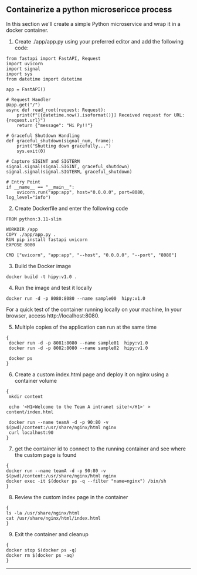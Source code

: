 
## Containerize a python microsericce process

In this section we'll create a simple Python microservice and wrap it in a docker container.


1. Create ./app/app.py using your preferred editor and add the following code:
```
from fastapi import FastAPI, Request
import uvicorn
import signal
import sys
from datetime import datetime

app = FastAPI()

# Request Handler
@app.get("/")
async def read_root(request: Request):
    print(f"[{datetime.now().isoformat()}] Received request for URL: {request.url}")
    return {"message": "Hi Py!!"}

# Graceful Shutdown Handling
def graceful_shutdown(signal_num, frame):
    print("Shutting down gracefully...")
    sys.exit(0)

# Capture SIGINT and SIGTERM
signal.signal(signal.SIGINT, graceful_shutdown)
signal.signal(signal.SIGTERM, graceful_shutdown)

# Entry Point
if __name__ == "__main__":
    uvicorn.run("app:app", host="0.0.0.0", port=8080, log_level="info")
```

2. Create Dockerfile and enter the following code

```
FROM python:3.11-slim

WORKDIR /app
COPY ./app/app.py .
RUN pip install fastapi uvicorn
EXPOSE 8080

CMD ["uvicorn", "app:app", "--host", "0.0.0.0", "--port", "8080"]
```

3. Build the Docker image
```
docker build -t hipy:v1.0 .
```

4. Run the image and test it locally

```
docker run -d -p 8080:8080 --name sample00  hipy:v1.0
```

  For a quick test of the container running locally on your machine, In your browser, access http://localhost:8080.  

5. Multiple copies of the application can run at the same time

```
{
 docker run -d -p 8081:8080 --name sample01  hipy:v1.0
 docker run -d -p 8082:8080 --name sample02  hipy:v1.0

 docker ps
}
```


6. Create a custom index.html page and deploy it on nginx using a container volume
```
{ 
 mkdir content

 echo '<H1>Welcome to the Team A intranet site!</H1>' > content/index.html

 docker run --name teamA -d -p 90:80 -v $(pwd)/content:/usr/share/nginx/html nginx 
 curl localhost:90
}
```

7. get the container id to connect to the running container and see where the custom page is found
```
{
docker run --name teamA -d -p 90:80 -v $(pwd)/content:/usr/share/nginx/html nginx
docker exec -it $(docker ps -q --filter "name=nginx") /bin/sh
}
```

8. Review the custom index page in the container
```
{
ls -la /usr/share/nginx/html
cat /usr/share/nginx/html/index.html
}
```

9. Exit the container and cleanup

```  
{
docker stop $(docker ps -q)
docker rm $(docker ps -aq)
}
```


---
